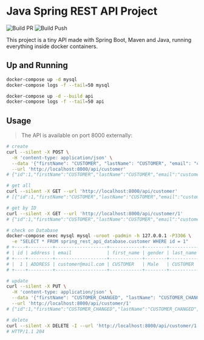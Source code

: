 # Java Spring REST API Project

![Build PR](https://github.com/juliocesarscheidt/java-spring-rest-api-project/actions/workflows/build_pr.yml/badge.svg)
![Build Push](https://github.com/juliocesarscheidt/java-spring-rest-api-project/actions/workflows/build_push.yml/badge.svg)

This project is a tiny API made with Spring Boot, Maven and Java, running everything inside docker containers.

## Up and Running

```bash
docker-compose up -d mysql
docker-compose logs -f --tail=50 mysql

docker-compose up -d --build api
docker-compose logs -f --tail=50 api
```

## Usage

> The API is available on port 8000 externally:

```bash
# create
curl --silent -X POST \
  -H 'content-type: application/json' \
  --data '{"firstName": "CUSTOMER", "lastName": "CUSTOMER", "email": "customer@mail.com", "address": "ADDRESS", "gender": "Male"}' \
  --url 'http://localhost:8000/api/customer'
# {"id":1,"firstName":"CUSTOMER","lastName":"CUSTOMER","email":"customer@mail.com","address":"ADDRESS","gender":"Male"}

# get all
curl --silent -X GET --url 'http://localhost:8000/api/customer'
# [{"id":1,"firstName":"CUSTOMER","lastName":"CUSTOMER","email":"customer@mail.com","address":"ADDRESS","gender":"Male"}]

# get by ID
curl --silent -X GET --url 'http://localhost:8000/api/customer/1'
# {"id":1,"firstName":"CUSTOMER","lastName":"CUSTOMER","email":"customer@mail.com","address":"ADDRESS","gender":"Male"}

# check on Database
docker-compose exec mysql mysql -uroot -padmin -h 127.0.0.1 -P3306 \
  -e "SELECT * FROM spring_rest_api_database.customer WHERE id = 1"
# +----+---------+-------------------+------------+--------+-----------+
# | id | address | email             | first_name | gender | last_name |
# +----+---------+-------------------+------------+--------+-----------+
# |  1 | ADDRESS | customer@mail.com | CUSTOMER   | Male   | CUSTOMER  |
# +----+---------+-------------------+------------+--------+-----------+

# update
curl --silent -X PUT \
  -H 'content-type: application/json' \
  --data '{"firstName": "CUSTOMER_CHANGED", "lastName": "CUSTOMER_CHANGED", "email": "customer_changed@mail.com", "address": "ADDRESS", "gender": "Male"}' \
  --url 'http://localhost:8000/api/customer/1'
# {"id":1,"firstName":"CUSTOMER_CHANGED","lastName":"CUSTOMER_CHANGED","email":"customer_changed@mail.com","address":"ADDRESS","gender":"Male"}

# delete
curl --silent -X DELETE -I --url 'http://localhost:8000/api/customer/1'
# HTTP/1.1 204
```
